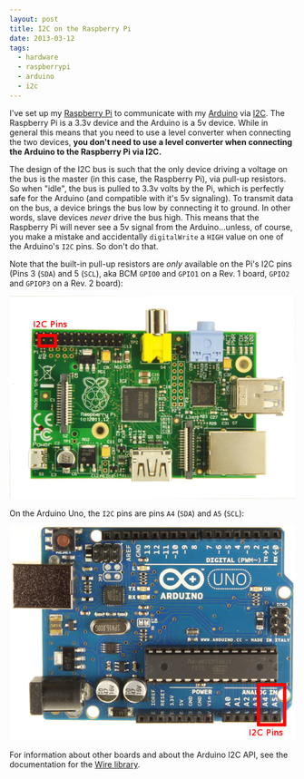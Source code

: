 ```yaml
---
layout: post
title: I2C on the Raspberry Pi
date: 2013-03-12
tags:
  - hardware
  - raspberrypi
  - arduino
  - i2c
---
```


I've set up my [Raspberry Pi][] to communicate with my [Arduino][] via
[I2C][].  The Raspberry Pi is a 3.3v device and the Arduino is a 5v
device.  While in general this means that you need to use a level
converter when connecting the two devices, **you don't need to use a
level converter when connecting the Arduino to the Raspberry Pi via
I2C.** 

The design of the I2C bus is such that the only device driving a
voltage on the bus is the master (in this case, the Raspberry Pi), via
pull-up resistors.  So when "idle", the bus is pulled to 3.3v volts by
the Pi, which is perfectly safe for the Arduino (and compatible with
it's 5v signaling).  To transmit data on the bus, a device brings the
bus low by connecting it to ground.  In other words, slave devices
*never* drive the bus high.  This means that the Raspberry Pi will
never see a 5v signal from the Arduino...unless, of course, you make a
mistake and accidentally `digitalWrite` a `HIGH` value on one of the
Arduino's `I2C` pins.  So don't do that.

Note that the built-in pull-up resistors are *only* available on the
Pi's I2C pins (Pins 3 (`SDA`) and 5 (`SCL`), aka BCM `GPIO0` and
`GPIO1` on a Rev. 1 board, `GPIO2` and `GPIOP3` on a Rev. 2 board):

![Raspberry Pi Pins][]

On the Arduino Uno, the `I2C` pins are pins `A4` (`SDA`) and `A5`
(`SCL`):

![Arduino Uno Pins][]

For information about other boards and about the Arduino I2C API, see
the documentation for the [Wire library][wire].

[raspberry pi]: http://www.raspberrypi.org/
[arduino]: http://www.arduino.cc/
[i2c]: http://en.wikipedia.org/wiki/I%C2%B2C
[pins]: https://projects.drogon.net/raspberry-pi/wiringpi/special-pin-functions/
[wire]: http://arduino.cc/en/Reference/Wire

[arduino uno pins]: /assets/2013/03/12/arduino-i2c-pins.jpg
[raspberry pi pins]: /assets/2013/03/12/raspberry-pi-i2c-pins.jpg

